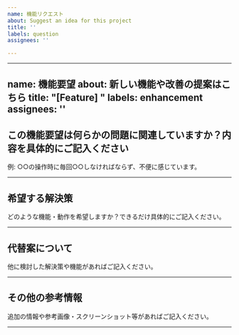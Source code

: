 ```yaml
---
name: 機能リクエスト
about: Suggest an idea for this project
title: ''
labels: question
assignees: ''

---
```


---
name: 機能要望
about: 新しい機能や改善の提案はこちら
title: "[Feature] "
labels: enhancement
assignees: ''
---

## この機能要望は何らかの問題に関連していますか？内容を具体的にご記入ください

例: ○○の操作時に毎回○○しなければならず、不便に感じています。

---

## 希望する解決策

どのような機能・動作を希望しますか？できるだけ具体的にご記入ください。

---

## 代替案について

他に検討した解決策や機能があればご記入ください。

---

## その他の参考情報

追加の情報や参考画像・スクリーンショット等があればご記入ください。

---

